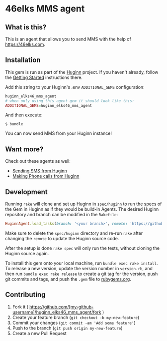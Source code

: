 # 46elks MMS agent

## What is this?

This is an agent that allows you to send MMS with the help of https://46elks.com.

## Installation

This gem is run as part of the [Huginn](https://github.com/huginn/huginn) project. If you haven't already, follow the [Getting Started](https://github.com/huginn/huginn#getting-started) instructions there.

Add this string to your Huginn's .env `ADDITIONAL_GEMS` configuration:

```ruby
huginn_elks46_mms_agent
# when only using this agent gem it should look like this:
ADDITIONAL_GEMS=huginn_elks46_mms_agent
```

And then execute:

    $ bundle

You can now send MMS from your Huginn instance!

## Want more?

Check out these agents as well:

-   [Sending SMS from Huginn](https://github.com/AntonMyr/huginn_elks46_sms_agent)
-   [Making Phone calls from Huginn](https://github.com/AntonMyr/huginn_elks46_phone_call_agent)

## Development

Running `rake` will clone and set up Huginn in `spec/huginn` to run the specs of the Gem in Huginn as if they would be build-in Agents. The desired Huginn repository and branch can be modified in the `Rakefile`:

```ruby
HuginnAgent.load_tasks(branch: '<your branch>', remote: 'https://github.com/<github user>/huginn.git')
```

Make sure to delete the `spec/huginn` directory and re-run `rake` after changing the `remote` to update the Huginn source code.

After the setup is done `rake spec` will only run the tests, without cloning the Huginn source again.

To install this gem onto your local machine, run `bundle exec rake install`. To release a new version, update the version number in `version.rb`, and then run `bundle exec rake release` to create a git tag for the version, push git commits and tags, and push the `.gem` file to [rubygems.org](https://rubygems.org).

## Contributing

1. Fork it ( https://github.com/[my-github-username]/huginn_elks46_mms_agent/fork )
2. Create your feature branch (`git checkout -b my-new-feature`)
3. Commit your changes (`git commit -am 'Add some feature'`)
4. Push to the branch (`git push origin my-new-feature`)
5. Create a new Pull Request
